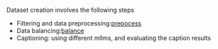 Dataset creation involves the following steps
* Filtering and data preprocessing:[prepocess](https://github.com/ohhiohhi/SVChat/blob/main/dataset/preprocess.py)
* Data balancing:[balance](https://github.com/ohhiohhi/SVChat/blob/main/dataset/balancing.py)
* Captioning: using different mllms, and evaluating the caption results
